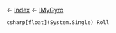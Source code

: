 ← [Index](Api-Index) ← [IMyGyro](Sandbox.ModAPI.Ingame.IMyGyro)

```csharp[float](System.Single) Roll```